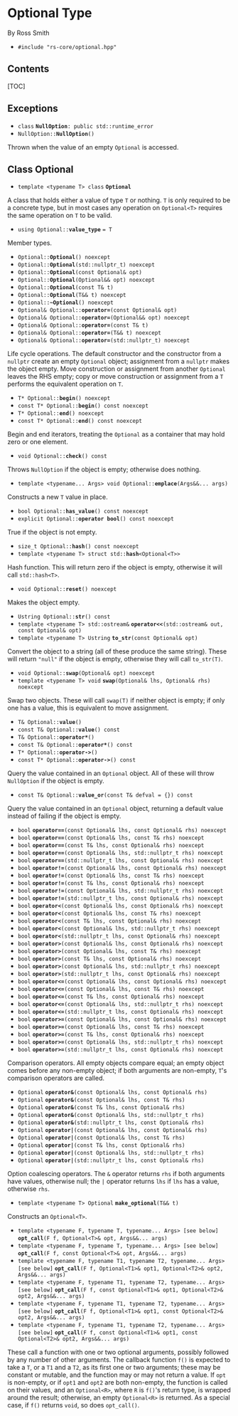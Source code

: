 # Optional Type #

By Ross Smith

* `#include "rs-core/optional.hpp"`

## Contents ##

[TOC]

## Exceptions ##

* `class` **`NullOption`**`: public std::runtime_error`
* `NullOption::`**`NullOption`**`()`

Thrown when the value of an empty `Optional` is accessed.

## Class Optional ##

* `template <typename T> class` **`Optional`**

A class that holds either a value of type `T` or nothing. `T` is only required
to be a concrete type, but in most cases any operation on `Optional<T>`
requires the same operation on `T` to be valid.

* `using Optional::`**`value_type`** `= T`

Member types.

* `Optional::`**`Optional`**`() noexcept`
* `Optional::`**`Optional`**`(std::nullptr_t) noexcept`
* `Optional::`**`Optional`**`(const Optional& opt)`
* `Optional::`**`Optional`**`(Optional&& opt) noexcept`
* `Optional::`**`Optional`**`(const T& t)`
* `Optional::`**`Optional`**`(T&& t) noexcept`
* `Optional::`**`~Optional`**`() noexcept`
* `Optional& Optional::`**`operator=`**`(const Optional& opt)`
* `Optional& Optional::`**`operator=`**`(Optional&& opt) noexcept`
* `Optional& Optional::`**`operator=`**`(const T& t)`
* `Optional& Optional::`**`operator=`**`(T&& t) noexcept`
* `Optional& Optional::`**`operator=`**`(std::nullptr_t) noexcept`

Life cycle operations. The default constructor and the constructor from a
`nullptr` create an empty `Optional` object; assignment from a `nullptr` makes
the object empty. Move construction or assignment from another `Optional`
leaves the RHS empty; copy or move construction or assignment from a `T`
performs the equivalent operation on `T`.

* `T* Optional::`**`begin`**`() noexcept`
* `const T* Optional::`**`begin`**`() const noexcept`
* `T* Optional::`**`end`**`() noexcept`
* `const T* Optional::`**`end`**`() const noexcept`

Begin and end iterators, treating the `Optional` as a container that may hold
zero or one element.

* `void Optional::`**`check`**`() const`

Throws `NullOption` if the object is empty; otherwise does nothing.

* `template <typename... Args> void Optional::`**`emplace`**`(Args&&... args)`

Constructs a new `T` value in place.

* `bool Optional::`**`has_value`**`() const noexcept`
* `explicit Optional::`**`operator bool`**`() const noexcept`

True if the object is not empty.

* `size_t Optional::`**`hash`**`() const noexcept`
* `template <typename T> struct std::`**`hash`**`<Optional<T>>`

Hash function. This will return zero if the object is empty, otherwise it will
call `std::hash<T>`.

* `void Optional::`**`reset`**`() noexcept`

Makes the object empty.

* `Ustring Optional::`**`str`**`() const`
* `template <typename T> std::ostream&` **`operator<<`**`(std::ostream& out, const Optional& opt)`
* `template <typename T> Ustring` **`to_str`**`(const Optional& opt)`

Convert the object to a string (all of these produce the same string). These
will return `"null"` if the object is empty, otherwise they will call
`to_str(T)`.

* `void Optional::`**`swap`**`(Optional& opt) noexcept`
* `template <typename T> void` **`swap`**`(Optional& lhs, Optional& rhs) noexcept`

Swap two objects. These will call `swap(T)` if neither object is empty; if
only one has a value, this is equivalent to move assignment.

* `T& Optional::`**`value`**`()`
* `const T& Optional::`**`value`**`() const`
* `T& Optional::`**`operator*`**`()`
* `const T& Optional::`**`operator*`**`() const`
* `T* Optional::`**`operator->`**`()`
* `const T* Optional::`**`operator->`**`() const`

Query the value contained in an `Optional` object. All of these will throw
`NullOption` if the object is empty.

* `const T& Optional::`**`value_or`**`(const T& defval = {}) const`

Query the value contained in an `Optional` object, returning a default value
instead of failing if the object is empty.

* `bool` **`operator==`**`(const Optional& lhs, const Optional& rhs) noexcept`
* `bool` **`operator==`**`(const Optional& lhs, const T& rhs) noexcept`
* `bool` **`operator==`**`(const T& lhs, const Optional& rhs) noexcept`
* `bool` **`operator==`**`(const Optional& lhs, std::nullptr_t rhs) noexcept`
* `bool` **`operator==`**`(std::nullptr_t lhs, const Optional& rhs) noexcept`
* `bool` **`operator!=`**`(const Optional& lhs, const Optional& rhs) noexcept`
* `bool` **`operator!=`**`(const Optional& lhs, const T& rhs) noexcept`
* `bool` **`operator!=`**`(const T& lhs, const Optional& rhs) noexcept`
* `bool` **`operator!=`**`(const Optional& lhs, std::nullptr_t rhs) noexcept`
* `bool` **`operator!=`**`(std::nullptr_t lhs, const Optional& rhs) noexcept`
* `bool` **`operator<`**`(const Optional& lhs, const Optional& rhs) noexcept`
* `bool` **`operator<`**`(const Optional& lhs, const T& rhs) noexcept`
* `bool` **`operator<`**`(const T& lhs, const Optional& rhs) noexcept`
* `bool` **`operator<`**`(const Optional& lhs, std::nullptr_t rhs) noexcept`
* `bool` **`operator<`**`(std::nullptr_t lhs, const Optional& rhs) noexcept`
* `bool` **`operator>`**`(const Optional& lhs, const Optional& rhs) noexcept`
* `bool` **`operator>`**`(const Optional& lhs, const T& rhs) noexcept`
* `bool` **`operator>`**`(const T& lhs, const Optional& rhs) noexcept`
* `bool` **`operator>`**`(const Optional& lhs, std::nullptr_t rhs) noexcept`
* `bool` **`operator>`**`(std::nullptr_t lhs, const Optional& rhs) noexcept`
* `bool` **`operator<=`**`(const Optional& lhs, const Optional& rhs) noexcept`
* `bool` **`operator<=`**`(const Optional& lhs, const T& rhs) noexcept`
* `bool` **`operator<=`**`(const T& lhs, const Optional& rhs) noexcept`
* `bool` **`operator<=`**`(const Optional& lhs, std::nullptr_t rhs) noexcept`
* `bool` **`operator<=`**`(std::nullptr_t lhs, const Optional& rhs) noexcept`
* `bool` **`operator>=`**`(const Optional& lhs, const Optional& rhs) noexcept`
* `bool` **`operator>=`**`(const Optional& lhs, const T& rhs) noexcept`
* `bool` **`operator>=`**`(const T& lhs, const Optional& rhs) noexcept`
* `bool` **`operator>=`**`(const Optional& lhs, std::nullptr_t rhs) noexcept`
* `bool` **`operator>=`**`(std::nullptr_t lhs, const Optional& rhs) noexcept`

Comparison operators. All empty objects compare equal; an empty object comes
before any non-empty object; if both arguments are non-empty, `T`'s comparison
operators are called.

* `Optional` **`operator&`**`(const Optional& lhs, const Optional& rhs)`
* `Optional` **`operator&`**`(const Optional& lhs, const T& rhs)`
* `Optional` **`operator&`**`(const T& lhs, const Optional& rhs)`
* `Optional` **`operator&`**`(const Optional& lhs, std::nullptr_t rhs)`
* `Optional` **`operator&`**`(std::nullptr_t lhs, const Optional& rhs)`
* `Optional` **`operator|`**`(const Optional& lhs, const Optional& rhs)`
* `Optional` **`operator|`**`(const Optional& lhs, const T& rhs)`
* `Optional` **`operator|`**`(const T& lhs, const Optional& rhs)`
* `Optional` **`operator|`**`(const Optional& lhs, std::nullptr_t rhs)`
* `Optional` **`operator|`**`(std::nullptr_t lhs, const Optional& rhs)`

Option coalescing operators. The `&` operator returns `rhs` if both arguments
have values, otherwise null; the `|` operator returns `lhs` if `lhs` has a
value, otherwise `rhs`.

* `template <typename T> Optional` **`make_optional`**`(T&& t)`

Constructs an `Optional<T>`.

* `template <typename F, typename T, typename... Args> [see below]` **`opt_call`**`(F f, Optional<T>& opt, Args&&... args)`
* `template <typename F, typename T, typename... Args> [see below]` **`opt_call`**`(F f, const Optional<T>& opt, Args&&... args)`
* `template <typename F, typename T1, typename T2, typename... Args> [see below]` **`opt_call`**`(F f, Optional<T1>& opt1, Optional<T2>& opt2, Args&&... args)`
* `template <typename F, typename T1, typename T2, typename... Args> [see below]` **`opt_call`**`(F f, const Optional<T1>& opt1, Optional<T2>& opt2, Args&&... args)`
* `template <typename F, typename T1, typename T2, typename... Args> [see below]` **`opt_call`**`(F f, Optional<T1>& opt1, const Optional<T2>& opt2, Args&&... args)`
* `template <typename F, typename T1, typename T2, typename... Args> [see below]` **`opt_call`**`(F f, const Optional<T1>& opt1, const Optional<T2>& opt2, Args&&... args)`

These call a function with one or two optional arguments, possibly followed by
any number of other arguments. The callback function `f()` is expected to take
a `T`, or a `T1` and a `T2`, as its first one or two arguments; these may be
constant or mutable, and the function may or may not return a value. If `opt`
is non-empty, or if `opt1` and `opt2` are both non-empty, the function is
called on their values, and an `Optional<R>`, where `R` is `f()`'s return
type, is wrapped around the result; otherwise, an empty `Optional<R>` is
returned. As a special case, if `f()` returns `void`, so does `opt_call()`.
